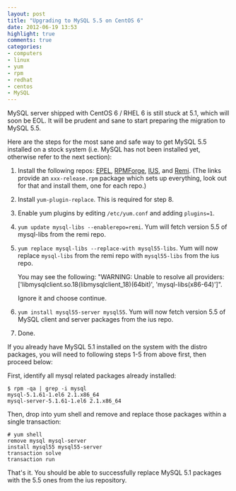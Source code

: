 ```yaml
---
layout: post
title: "Upgrading to MySQL 5.5 on CentOS 6"
date: 2012-06-19 13:53
highlight: true
comments: true
categories: 
- computers
- linux
- yum
- rpm
- redhat
- centos
- MySQL
---
```


MySQL server shipped with CentOS 6 / RHEL 6 is still stuck at 5.1, which will soon be EOL. It will be prudent and sane to start preparing the migration to MySQL 5.5.

Here are the steps for the most sane and safe way to get MySQL 5.5 installed on a stock system (i.e. MySQL has not been installed yet, otherwise refer to the next section):

1. Install the following repos: [EPEL][], [RPMForge][], [IUS][], and [Remi][]. (The links provide an `xxx-release.rpm` package which sets up everything, look out for that and install them, one for each repo.)
2. Install `yum-plugin-replace`. This is required for step 8.
3. Enable yum plugins by editing `/etc/yum.conf` and adding `plugins=1`.
4. `yum update mysql-libs --enablerepo=remi`. Yum will fetch version 5.5 of mysql-libs from the remi repo.
5. `yum replace mysql-libs --replace-with mysql55-libs`. Yum will now replace `mysql-libs` from the remi repo with `mysql55-libs` from the ius repo.

	You may see the following: "WARNING: Unable to resolve all providers: ['libmysqlclient.so.18(libmysqlclient_18)(64bit)', 'mysql-libs(x86-64)']".

	Ignore it and choose continue.

6. `yum install mysql55-server mysql55`. Yum will now fetch version 5.5 of MySQL client and server packages from the ius repo.
7. Done.

If you already have MySQL 5.1 installed on the system with the distro packages, you will need to following steps 1-5 from above first, then proceed below:

First, identify all mysql related packages already installed:

```
$ rpm -qa | grep -i mysql
mysql-5.1.61-1.el6 2.1.x86_64
mysql-server-5.1.61-1.el6 2.1.x86_64
```

Then, drop into yum shell and remove and replace those packages within a single transaction:

```
# yum shell
remove mysql mysql-server
install mysql55 mysql55-server
transaction solve
transaction run
```

That's it. You should be able to successfully replace MySQL 5.1 packages with the 5.5 ones from the ius repository.

[EPEL]: http://fedoraproject.org/wiki/EPEL
[RPMForge]: http://wiki.centos.org/AdditionalResources/Repositories/RPMForge
[IUS]: http://iuscommunity.org/Repos
[Remi]: http://rpms.famillecollet.com/
